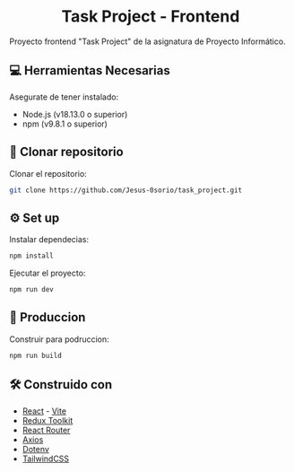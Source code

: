 <h1 align="center">Task Project - Frontend</h1>

Proyecto frontend "Task Project" de la asignatura de Proyecto Informático.

## 💻 Herramientas Necesarias
Asegurate de tener instalado:
- Node.js (v18.13.0 o superior)
- npm (v9.8.1 o superior)

## 🔗 Clonar repositorio
Clonar el repositorio:
```sh
git clone https://github.com/Jesus-0sorio/task_project.git
```
## ⚙️ Set up 
Instalar dependecias:
```sh
npm install
```
Ejecutar el proyecto:
```sh
npm run dev
```

## 💼 Produccion
Construir para podruccion:
```sh
npm run build
```

## 🛠️ Construido con
- [React](https://reactjs.org/) - [Vite](https://vitejs.dev/guide/)
- [Redux Toolkit](https://redux-toolkit.js.org/)
- [React Router](https://reactrouter.com/en/main)
- [Axios](https://axios-http.com/docs/intro)
- [Dotenv](https://www.npmjs.com/package/dotenv)
- [TailwindCSS](https://tailwindcss.com/)
